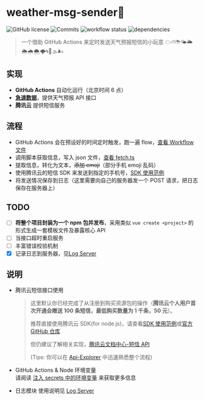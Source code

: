# weather-msg-sender💌

![GitHub license](https://img.shields.io/github/license/linbudu599/weather-msg-sender)
![Commits](https://badgen.net/github/commits/linbudu599/weather-msg-sender)
![workflow status](https://github.com/linbudu599/weather-msg-sender/workflows/Auto%20Sender%20Workflow/badge.svg)
![dependencies](https://badgen.net/david/dep/linbudu599/weather-msg-sender)

> 一个借助 GitHub Actions 来定时发送天气预报短信的小玩意 ☁⛅⛈🌤🌥🌦🌧🌨🌩🌀🌂🌫🌬

## 实现

- **GitHub Actions** 自动化运行（北京时间 6 点）
- **[急速数据](https://www.jisuapi.com/api/weather/)**，提供天气预报 API 接口
- **腾讯云** 提供短信服务

## 流程

- GitHub Actions 会在预设好的时间定时触发，跑一遍 flow，[查看 Workflow 文件](./.github/workflows/action.yml)
- 调用脚本获取信息，写入 json 文件，[查看 fetch.ts](server/fetch.ts)
- 提取信息，转化为文本，~~添加 emoji~~（部分手机 emoji 乱码）
- 使用腾讯云的短信 SDK 来发送到指定的手机号，[SDK 使用范例](server/send.js)
- 将发送情况保存到日志（这里需要向自己的服务器发一个 POST 请求，把日志保存在服务器上）

## TODO

- [ ] **将整个项目封装为一个 npm 包并发布**，采用类似 `vue create <project>` 的形式生成一套模板文件及暴露核心 API
- [ ] 当接口超时重启服务
- [ ] 丰富错误校验机制
- [x] 记录日志到服务器，见[Log Server](https://github.com/linbudu599/Log_Server)

## 说明

- 腾讯云短信接口使用

  > 这里默认你已经完成了从注册到购买资源包的操作（**腾讯云个人用户首次开通会赠送 100 条短信，最低购买数量为 1 千条，50 元**）。
  >
  > 推荐直接使用腾讯云 SDK(for node.js)，请查看[SDK 使用范例](server/send.js)或[官方 GitHub 仓库](https://github.com/TencentCloud/tencentcloud-sdk-nodejs)
  >
  > 但仍建议了解相关实现，[腾讯云文档中心-短信 API](https://cloud.tencent.com/document/product/382/3776)
  >
  > (Tips: 你可以在 [Api-Explorer](https://console.cloud.tencent.com/api/explorer?Product=sms&Version=2019-07-11&Action=SendSms&SignVersion=) 中迅速熟悉整个流程)

- GitHub Actions & Node 环境变量  
  请阅读 [注入 secrets 中的环境变量](docs/env_inject.md) 来获取更多信息

- 日志模块
  使用说明见 [Log Server](https://github.com/linbudu599/Log_Server)
